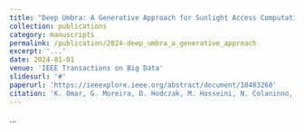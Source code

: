 ```yaml
---
title: "Deep Umbra: A Generative Approach for Sunlight Access Computation in Urban Spaces"
collection: publications
category: manuscripts
permalink: /publication/2024-deep_umbra_a_generative_approach
excerpt: '...'
date: 2024-01-01
venue: 'IEEE Transactions on Big Data'
slidesurl: '#'
paperurl: 'https://ieeexplore.ieee.org/abstract/document/10483268'
citation: 'K. Omar, G. Moreira, D. Hodczak, M. Hosseini, N. Colaninno, M. Lage, F. Miranda'
---
```


...